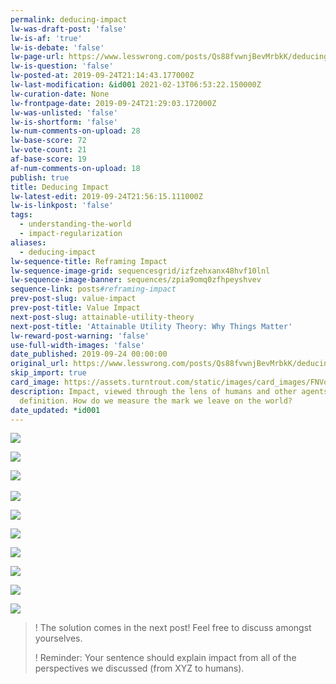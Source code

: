 ```yaml
---
permalink: deducing-impact
lw-was-draft-post: 'false'
lw-is-af: 'true'
lw-is-debate: 'false'
lw-page-url: https://www.lesswrong.com/posts/Qs88fvwnjBevMrbkK/deducing-impact
lw-is-question: 'false'
lw-posted-at: 2019-09-24T21:14:43.177000Z
lw-last-modification: &id001 2021-02-13T06:53:22.150000Z
lw-curation-date: None
lw-frontpage-date: 2019-09-24T21:29:03.172000Z
lw-was-unlisted: 'false'
lw-is-shortform: 'false'
lw-num-comments-on-upload: 28
lw-base-score: 72
lw-vote-count: 21
af-base-score: 19
af-num-comments-on-upload: 18
publish: true
title: Deducing Impact
lw-latest-edit: 2019-09-24T21:56:15.111000Z
lw-is-linkpost: 'false'
tags:
  - understanding-the-world
  - impact-regularization
aliases:
  - deducing-impact
lw-sequence-title: Reframing Impact
lw-sequence-image-grid: sequencesgrid/izfzehxanx48hvf10lnl
lw-sequence-image-banner: sequences/zpia9omq0zfhpeyshvev
sequence-link: posts#reframing-impact
prev-post-slug: value-impact
prev-post-title: Value Impact
next-post-slug: attainable-utility-theory
next-post-title: 'Attainable Utility Theory: Why Things Matter'
lw-reward-post-warning: 'false'
use-full-width-images: 'false'
date_published: 2019-09-24 00:00:00
original_url: https://www.lesswrong.com/posts/Qs88fvwnjBevMrbkK/deducing-impact
skip_import: true
card_image: https://assets.turntrout.com/static/images/card_images/FNVolSf.png
description: Impact, viewed through the lens of humans and other agents, demands a
  definition. How do we measure the mark we leave on the world?
date_updated: *id001
---
```


![](https://assets.turntrout.com/static/images/posts/lyRy0fS.avif)

![](https://assets.turntrout.com/static/images/posts/OIDCLpl.avif)

[​](​![]\(https://assets.turntrout.com/static/images/posts/x3myqQ1.avif)![](https://assets.turntrout.com/static/images/posts/x3myqQ1.avif)

![](https://assets.turntrout.com/static/images/posts/G1UgvEf.avif)

![](https://assets.turntrout.com/static/images/posts/lCPSncS.avif )

  

![](https://assets.turntrout.com/static/images/posts/EZa5fmw.avif)

![](https://assets.turntrout.com/static/images/posts/UHf85nd.avif)

![](https://assets.turntrout.com/static/images/posts/EZa5fmw.avif)

![](https://assets.turntrout.com/static/images/posts/apep62R.avif)

![](https://assets.turntrout.com/static/images/posts/p278IRN.avif)

>! The solution comes in the next post! Feel free to discuss amongst yourselves.
>
>! Reminder: Your sentence should explain impact from all of the perspectives we discussed (from XYZ to humans).